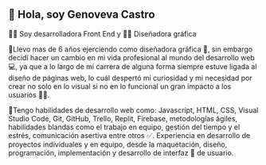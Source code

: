 ## 👋 Hola, soy Genoveva Castro

👩‍💻 Soy desarrolladora Front End y 👩‍🎨 Diseñadora gráfica 

🔸Llevo mas de 6 años ejerciendo como diseñadora gráfica 🎨, sin embargo decidí hacer un cambio en mi vida profesional al mundo del desarrollo web 💻,
  ya que a lo largo de mi carrera de alguna forma siempre estuve ligada al diseño de páginas web, lo cuál despertó mi curiosidad y mi necesidad 
  por crear no solo en lo visual si no en lo funcional un gran impacto a los usuarios 👩‍💻. 

🔸Tengo habilidades de desarrollo web como: Javascript, HTML, CSS, Visual Studio Code, Git, GitHub, Trello, Replit, Firebase, metodologías ágiles,
  habilidades blandas como el trabajo en equipo, gestión del tiempo y el estrés, comunicación asertiva entre otros ✅.
  Experiencia en desarrollo de proyectos individuales y en equipo, desde la maquetación, diseño, programación, implementación
  y desarrollo de interfaz 🔀 de usuario.
